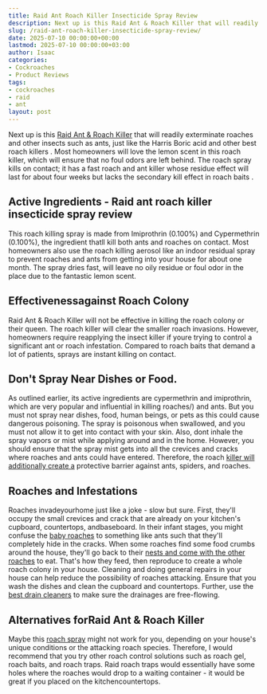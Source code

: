 ```yaml
---
title: Raid Ant Roach Killer Insecticide Spray Review
description: Next up is this Raid Ant & Roach Killer that will readily exterminate roaches and other insects such as ants, just like the Harris Boric acid and other best...
slug: /raid-ant-roach-killer-insecticide-spray-review/
date: 2025-07-10 00:00:00+00:00
lastmod: 2025-07-10 00:00:00+03:00
author: Isaac
categories:
- Cockroaches
- Product Reviews
tags:
- cockroaches
- raid
- ant
layout: post
---
```

Next up is this
[Raid Ant & Roach Killer](https://hpd.nlm.nih.gov/cgi-bin/household/brands?tbl=brands&id=19001023)
that will readily exterminate roaches and other insects such as ants, just like the
Harris Boric acid
and other
best roach killers
.
Most homeowners will love the lemon scent in this roach killer, which will ensure that no foul odors are left behind.
The roach spray kills on contact; it has a fast roach and ant killer whose residue effect will last for about four weeks but lacks the secondary kill effect in
roach baits
.

## Active Ingredients - Raid ant roach killer insecticide spray review
This roach killing spray is made from Imiprothrin (0.100%) and Cypermethrin (0.100%), the ingredient thatll kill both ants and roaches on contact.
Most homeowners also use the roach killing aerosol like an indoor residual spray to prevent roaches and ants from getting into your house for about one month. The spray dries fast, will leave no oily residue or foul odor in the place due to the fantastic lemon scent.

## Effectivenessagainst Roach Colony
Raid Ant &
Roach Killer will not be effective in killing
the roach colony or their queen. The
roach killer
will clear the smaller roach invasions.
However, homeowners require reapplying the insect
killer if youre trying to control a significant ant
or roach infestation. Compared to roach baits that demand a lot of patients, sprays are instant killing on contact.
## Don't Spray Near Dishes or Food.
As outlined earlier, its active ingredients are cypermethrin and imiprothrin, which are very popular and influential in
killing roaches/)
and ants. But you must not spray near dishes, food, human beings, or pets as this could cause dangerous poisoning.
The spray is poisonous when swallowed, and you must not allow it to get into contact with your skin. Also, dont inhale the spray vapors or mist while applying around and in the home.
However, you should ensure that the spray mist gets into all the crevices and cracks where roaches and ants could have entered. Therefore, the roach
[killer will additionally create a](https://pestpolicy.com/best-fire-[ant](https://pestpolicy.com/ant-control-in-bellingham/)-killer-for-lawns/)
protective barrier against ants, spiders, and roaches.
## Roaches and Infestations
Roaches invadeyourhome just like a joke - slow but sure. First, they'll occupy the small crevices and crack that are already on your kitchen's cupboard, countertops, andbaseboard.
In their infant stages, you might confuse the
[baby roaches](https://pestpolicy.com/what-do-baby-roaches-look-like//)
to something like ants such that they'll completely hide in the cracks.
When some roaches find some food crumbs around the house, they'll go back to their
[nests and come with the other roaches](https://pestpolicy.com/how-to-find-a-roach-nest/)
to eat. That's how they feed, then reproduce to create a whole roach colony in your house.
Cleaning and doing general repairs in your house can help reduce the possibility of roaches attacking. Ensure that you wash the dishes and clean the cupboard and countertops. Further, use the
[best drain cleaners](https://pestpolicy.com/best-drain-cleaner//)
to make sure the drainages are free-flowing.
## Alternatives forRaid Ant & Roach Killer
Maybe this
[roach spray](https://pestpolicy.com/bengal-roach-spray-review/)
might not work for you, depending on your house's unique conditions or the attacking roach species.
Therefore, I would recommend that you try other roach control solutions such as roach gel, roach baits, and roach traps.
Raid roach traps would essentially have some holes where the roaches would drop to a waiting container - it would be great if you placed on the kitchencountertops.